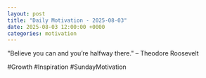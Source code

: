 ```yaml
---
layout: post
title: "Daily Motivation - 2025-08-03"
date: 2025-08-03 12:00:00 +0000
categories: motivation
---
```


"Believe you can and you’re halfway there." – Theodore Roosevelt

#Growth #Inspiration #SundayMotivation
